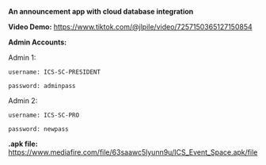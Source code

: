 **An announcement app with cloud database integration**

**Video Demo:**
	https://www.tiktok.com/@jlpile/video/7257150365127150854

**Admin Accounts:**

Admin 1:
	
 	username: ICS-SC-PRESIDENT
	
 	password: adminpass
 
Admin 2:
	
 	username: ICS-SC-PRO
 	
  	password: newpass

**.apk file:**
	https://www.mediafire.com/file/63saawc5lyunn9u/ICS_Event_Space.apk/file


